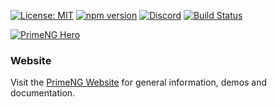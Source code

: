 
[![License: MIT](https://img.shields.io/badge/License-MIT-yellow.svg)](https://opensource.org/licenses/MIT)
[![npm version](https://badge.fury.io/js/primeng.svg)](https://badge.fury.io/js/primeng)
[![Discord](https://img.shields.io/discord/557940238991753223.svg)](https://discord.gg/gzKFYnpmCY)
[![Build Status](https://travis-ci.org/primefaces/primeng.svg?branch=master)](https://travis-ci.org/primefaces/primeng)

[![PrimeNG Hero](https://www.primefaces.org/wp-content/uploads/2020/08/primeng-release-x-fix-2.jpg)](https://www.primefaces.org/primeng)

### Website

Visit the [PrimeNG Website](https://www.primefaces.org/primeng/) for general information, demos and documentation.
